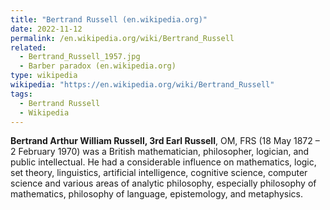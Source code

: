```yaml
---
title: "Bertrand Russell (en.wikipedia.org)"
date: 2022-11-12
permalink: /en.wikipedia.org/wiki/Bertrand_Russell
related:
  - Bertrand_Russell_1957.jpg
  - Barber paradox (en.wikipedia.org)
type: wikipedia
wikipedia: "https://en.wikipedia.org/wiki/Bertrand_Russell"
tags:
  - Bertrand Russell
  - Wikipedia
---
```

**Bertrand Arthur William Russell, 3rd Earl Russell**, OM, FRS (18 May 1872 – 2 February 1970) was a British mathematician, philosopher, logician, and public intellectual. He had a considerable influence on mathematics, logic, set theory, linguistics, artificial intelligence, cognitive science, computer science and various areas of analytic philosophy, especially philosophy of mathematics, philosophy of language, epistemology, and metaphysics.